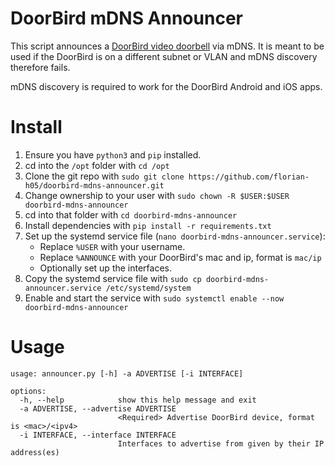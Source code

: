 # DoorBird mDNS Announcer

This script announces a [DoorBird video doorbell](https://www.doorbird.com) via mDNS.
It is meant to be used if the DoorBird is on a different subnet or VLAN and mDNS discovery therefore fails.

mDNS discovery is required to work for the DoorBird Android and iOS apps.

# Install

1. Ensure you have `python3` and `pip` installed.
1. cd into the `/opt` folder with `cd /opt`
1. Clone the git repo with `sudo git clone https://github.com/florian-h05/doorbird-mdns-announcer.git`
1. Change ownership to your user with `sudo chown -R $USER:$USER doorbird-mdns-announcer`
1. cd into that folder with `cd doorbird-mdns-announcer`
1. Install dependencies with `pip install -r requirements.txt`
1. Set up the systemd service file (`nano doorbird-mdns-announcer.service`):
   - Replace `%USER` with your username.
   - Replace `%ANNOUNCE` with your DoorBird's mac and ip, format is `mac/ip`
   - Optionally set up the interfaces.
1. Copy the systemd service file with `sudo cp doorbird-mdns-announcer.service /etc/systemd/system`
1. Enable and start the service with `sudo systemctl enable --now doorbird-mdns-announcer`

# Usage

```shell
usage: announcer.py [-h] -a ADVERTISE [-i INTERFACE]

options:
  -h, --help            show this help message and exit
  -a ADVERTISE, --advertise ADVERTISE
                        <Required> Advertise DoorBird device, format is <mac>/<ipv4>
  -i INTERFACE, --interface INTERFACE
                        Interfaces to advertise from given by their IP address(es)
```
